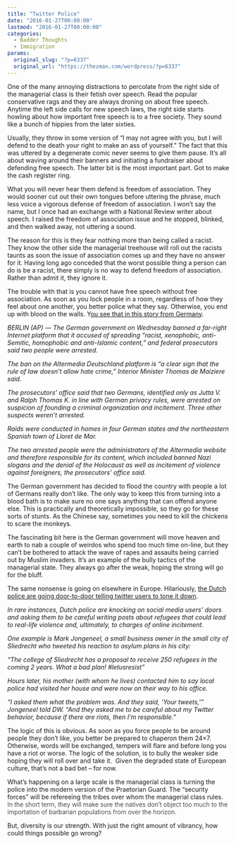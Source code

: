 ```yaml
---
title: "Twitter Police"
date: "2016-01-27T00:00:00"
lastmod: "2016-01-27T00:00:00"
categories:
  - Badder Thoughts
  - Immigration
params:
  original_slug: "?p=6337"
  original_url: "https://thezman.com/wordpress/?p=6337"
---
```


One of the many annoying distractions to percolate from the right side
of the managerial class is their fetish over speech. Read the popular
conservative rags and they are always droning on about free speech.
Anytime the left side calls for new speech laws, the right side starts
howling about how important free speech is to a free society. They sound
like a bunch of hippies from the later sixties.

Usually, they throw in some version of “I may not agree with you, but I
will defend to the death your right to make an ass of yourself.” The
fact that this was uttered by a degenerate comic never seems to give
them pause. It’s all about waving around their banners and initiating a
fundraiser about defending free speech. The latter bit is the most
important part. Got to make the cash register ring.

What you will never hear them defend is freedom of association. They
would sooner cut out their own tongues before uttering the phrase, much
less voice a vigorous defense of freedom of association. I won’t say the
name, but I once had an exchange with a National Review writer about
speech. I raised the freedom of association issue and he stopped,
blinked, and then walked away, not uttering a sound.

The reason for this is they fear nothing more than being called a
racist. They know the other side the managerial treehouse will roll out
the racists taunts as soon the issue of association comes up and
they have no answer for it. Having long ago conceded that the worst
possible thing a person can do is be a racist, there simply is no way to
defend freedom of association. Rather than admit it, they ignore it.

The trouble with that is you cannot have free speech without free
association. As soon as you lock people in a room, regardless of how
they feel about one another, you better police what they say. Otherwise,
you end up with blood on the walls. Y[ou see that in this story from
Germany](http://hosted.ap.org/dynamic/stories/E/EU_GERMANY_FAR_RIGHT_RAIDS?SITE=AP&SECTION=HOME&TEMPLATE=DEFAULT&CTIME=2016-01-27-06-29-28).

*BERLIN (AP) — The German government on Wednesday banned a far-right
Internet platform that it accused of spreading “racist, xenophobic,
anti-Semitic, homophobic and anti-Islamic content,” and federal
prosecutors said two people were arrested.*

*The ban on the Altermedia Deutschland platform is “a clear sign that
the rule of law doesn’t allow hate crime,” Interior Minister Thomas de
Maiziere said.*

*The prosecutors’ office said that two Germans, identified only as Jutta
V. and Ralph Thomas K. in line with German privacy rules, were arrested
on suspicion of founding a criminal organization and incitement. Three
other suspects weren’t arrested.*

*Raids were conducted in homes in four German states and the
northeastern Spanish town of Lloret de Mar.*

*The two arrested people were the administrators of the Altermedia
website and therefore responsible for its content, which included banned
Nazi slogans and the denial of the Holocaust as well as incitement of
violence against foreigners, the prosecutors’ office said.*

The German government has decided to flood the country with people a lot
of Germans really don’t like. The only way to keep this from turning
into a blood bath is to make sure no one says anything that can offend
anyone else. This is practically and theoretically impossible, so they
go for these sorts of stunts. As the Chinese say, sometimes you need to
kill the chickens to scare the monkeys.

The fascinating bit here is the German government will move heaven and
earth to nab a couple of weirdos who spend too much time on-line, but
they can’t be bothered to attack the wave of rapes and assaults being
carried out by Muslim invaders. It’s an example of the bully tactics of
the managerial state. They always go after the weak, hoping the strong
will go for the bluff.

The same nonsense is going on elsewhere in Europe. Hilariously, [the
Dutch police are going door-to-door telling twitter users to tone it
down](http://www.dw.com/en/online-anti-refugee-posts-lead-to-offline-visits-by-dutch-police/a-19005888).

*In rare instances, Dutch police are knocking on social media users’
doors and asking them to be careful writing posts about refugees that
could lead to real-life violence and, ultimately, to charges of online
incitement.*

*One example is Mark Jongeneel, a small business owner in the small city
of Sliedrecht who tweeted his reaction to asylum plans in his city:*

*“The college of Sliedrecht has a proposal to receive 250 refugees in
the coming 2 years. What a bad plan! \#letusresist”*

*Hours later, his mother (with whom he lives) contacted him to say local
police had visited her house and were now on their way to his office.*

*“I asked them what the problem was. And they said, ‘Your tweets,'”
Jongeneel told DW. “And they asked me to be careful about my Twitter
behavior, because if there are riots, then I’m responsible.”*

The logic of this is obvious. As soon as you force people to be around
people they don’t like, you better be prepared to chaperon them 24×7.
Otherwise, words will be exchanged, tempers will flare and before long
you have a riot or worse. The logic of the solution, is to bully the
weaker side hoping they will roll over and take it.  Given the degraded
state of European culture, that’s not a bad bet – for now.

What’s happening on a large scale is the managerial class is turning the
police into the modern version of the Praetorian Guard. The “security
forces” will be refereeing the tribes over whom the managerial class
rules. <span style="font-weight: 300;">In the short term, they will make
sure the natives don’t object too much to the importation of barbarian
populations from over the horizon. </span>

But, diversity is our strength. With just the right amount of vibrancy,
how could things possible go wrong?

